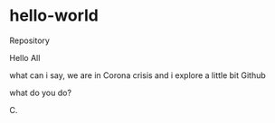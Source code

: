 # hello-world
Repository

Hello All

what can i say, we are in Corona crisis and i explore a little bit Github

what do you do?

C.
